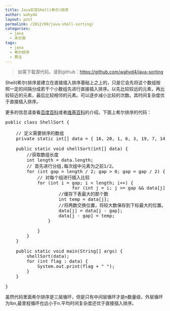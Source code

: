 ```yaml
---
title: Java实现Shell(希尔)排序
author: wahyd4
layout: post
permalink: /2012/09/java-shell-sorting/
categories:
  - java
  - 未分类
tags:
  - java
  - 希尔排序
  - 算法
---
```

> 如需下载源代码，请到github：<https://github.com/wahyd4/java-sorting>

Shell(希尔)排序是建立在直接插入排序基础上之上的，只是它会先将这个数组按照一定的间隔分成若干个小数组先进行直接插入排序。以先比较较远的元素，再比较较近的元素，最后比较相邻的元素。可以逐步减小比较的次数。其时间复杂度优于直接插入排序。

更多的信息请查看[百度百科][1]或者[维基百科][2]的介绍。下面上希尔排序的代码：

<pre class="brush: java; title: ; notranslate" title="">public class ShellSort {

	// 定义需要排序的数组
	private static int[] data = { 16, 20, 1, 6, 3, 19, 7, 14, 5, 60, 29, 40 };

	public static void shellSort(int[] data) {
		//获取数组长度
		int length = data.length;
		// 首先进行分组,每次组中元素为之前1/2。
		for (int gap = length / 2; gap &gt; 0; gap = gap / 2) {
			// 对每个组进行插入比较
			for (int i = gap; i &lt; length; i++) {
   	                     for (int j = i; j &gt;= gap && data[j] &lt; data[j - gap]; j = j- gap) {
					//缓存下表最大的那个数
					int temp = data[j];
					//将两数交换位置，将较大数保存到下标最大的位置。
					data[j] = data[j - gap];
					data[j - gap] = temp;
				}

			}
		}
	}

	public static void main(String[] args) {
		shellSort(data);
		for (int flag : data) {
			System.out.print(flag + " ");
		}
	}

}
</pre>

虽然代码里面希尔排序是三层循环，但是只有中间层循环才是n数量级，外层循环为lbn,最里程循环也远小于n.平均时间复杂度还优于直接插入排序。

 [1]: http://baike.baidu.com/view/178698.htm
 [2]: http://zh.wikipedia.org/zh/%E5%B8%8C%E5%B0%94%E6%8E%92%E5%BA%8F